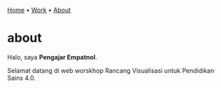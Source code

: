 [Home](README.md) &bull; [Work](docs/README.md) &bull; [About](about.md)

# about
Halo, saya **Pengajar Empatnol**.

Selamat datang di web worskhop Rancang Visualisasi untuk Pendidikan Sains 4.0.
